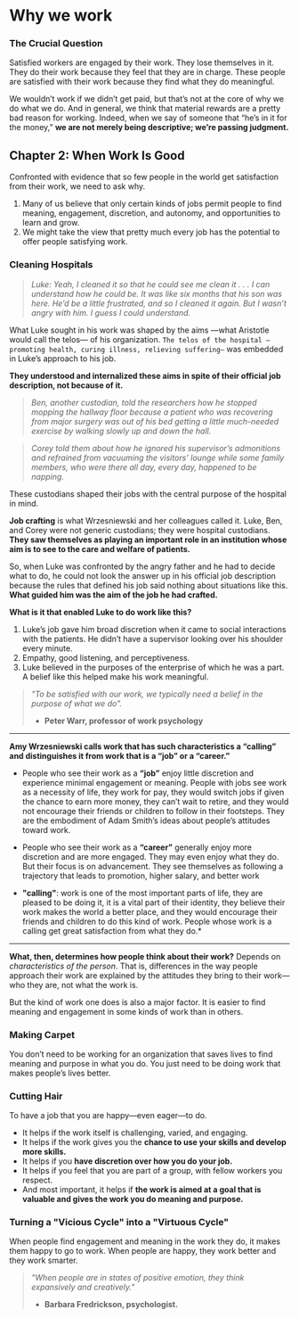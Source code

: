 # Why we work

### The Crucial Question

Satisfied workers are engaged by their work. They lose themselves in it. They do their work because they feel that they are in charge. These people are satisfied with their work because they find what they do meaningful.

We wouldn’t work if we didn’t get paid, but that’s not at the core of why we do what we do. And in general, we think that material rewards are a pretty bad reason for working. Indeed, when we say of someone that “he’s in it for the money,” **we are not merely being descriptive; we’re passing judgment.**

## Chapter 2: When Work Is Good

Confronted with evidence that so few people in the world get satisfaction from their work, we need to ask why. 
1. Many of us believe that only certain kinds of jobs permit people to find meaning, engagement, discretion, and autonomy, and opportunities to learn and grow.
2. We might take the view that pretty much every job has the potential to offer people satisfying work. 

### Cleaning Hospitals

> *Luke: Yeah, I cleaned it so that he could see me clean it . . . I can understand how he could be. It was like six months that his son was here. He’d be a little frustrated, and so I cleaned it again. But I wasn’t angry with him. I guess I could understand.*

What Luke sought in his work was shaped by the aims —what Aristotle would call the telos— of his organization. `The telos of the hospital —promoting health, curing illness, relieving suffering—` was embedded in Luke’s approach to his job. 

**They understood and internalized these aims in spite of their official job description, not because of it.**

> *Ben, another custodian, told the researchers how he stopped mopping the hallway floor because a patient who was recovering from major surgery was out of his bed getting a little much-needed exercise by walking slowly up and down the hall.*

> *Corey told them about how he ignored his supervisor’s admonitions and refrained from vacuuming the visitors’ lounge while some family members, who were there all day, every day, happened to be napping.*

These custodians shaped their jobs with the central purpose of the hospital in mind.

**Job crafting** is what Wrzesniewski and her colleagues called it. Luke, Ben, and Corey were not generic custodians; they were hospital custodians. **They saw themselves as playing an important role in an institution whose aim is to see to the care and welfare of patients.**

So, when Luke was confronted by the angry father and he had to decide what to do, he could not look the answer up in his official job description because the rules that defined his job said nothing about situations like this. **What guided him was the aim of the job he had crafted.**

**What is it that enabled Luke to do work like this?**
1. Luke’s job gave him broad discretion when it came to social interactions with the patients. He didn’t have a supervisor looking over his shoulder every minute.
2. Empathy, good listening, and perceptiveness.
3. Luke believed in the purposes of the enterprise of which he was a part. A belief like this helped make his work meaningful.

> *"To be satisfied with our work, we typically need a belief in the purpose of what we do".*
> - **Peter Warr, professor of work psychology**

---
**Amy Wrzesniewski calls work that has such characteristics a “calling” and distinguishes it from work that is a “job” or a “career.”**

- People who see their work as a **“job”** enjoy little discretion and experience minimal engagement or meaning. People with jobs see work as a necessity of life, they work for pay, they would switch jobs if given the chance to earn more money, they can’t wait to retire, and they would not encourage their friends or children to follow in their footsteps. They are the embodiment of Adam Smith’s ideas about people’s attitudes toward work.

- People who see their work as a **“career”** generally enjoy more discretion and are more engaged. They may even enjoy what they do. But their focus is on advancement. They see themselves as following a trajectory that leads to promotion, higher salary, and better work

- **"calling"**: work is one of the most important parts of life, they are pleased to be doing it, it is a vital part of their identity, they believe their work makes the world a better place, and they would encourage their friends and children to do this kind of work. People whose work is a calling get great satisfaction from what they do.*
---

**What, then, determines how people think about their work?**
Depends on *characteristics of the person*. That is, differences in the way people approach their work are explained by the attitudes they bring to their work—who they are, not what the work is. 

But the kind of work one does is also a major factor. It is easier to find meaning and engagement in some kinds of work than in others.

### Making Carpet

You don’t need to be working for an organization that saves lives to find meaning and purpose in what you do. You just need to be doing work that makes people’s lives better.

### Cutting Hair

To have a job that you are happy—even eager—to do.
- It helps if the work itself is challenging, varied, and engaging.
- It helps if the work gives you the **chance to use your skills and develop more skills.** 
- It helps if you **have discretion over how you do your job.**
- It helps if you feel that you are part of a group, with fellow workers you respect. 
- And most important, it helps if **the work is aimed at a goal that is valuable and gives the work you do meaning and purpose.**

### Turning a "Vicious Cycle" into a "Virtuous Cycle"

When people find engagement and meaning in the work they do, it makes them happy to go to work. When people are happy, they work better and they work smarter.

> *"When people are in states of positive emotion, they think expansively and creatively."*
> - **Barbara Fredrickson, psychologist.**
